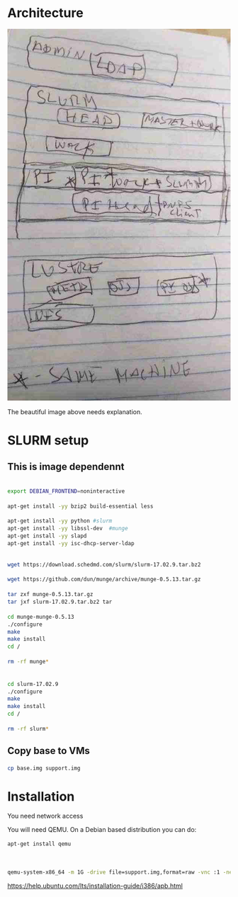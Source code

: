 # Architecture

![Architecture](arch.jpg)

The beautiful image above needs explanation.

# SLURM setup

## This is image dependennt

```bash

export DEBIAN_FRONTEND=noninteractive

apt-get install -yy bzip2 build-essential less

apt-get install -yy python #slurm
apt-get install -yy libssl-dev  #munge
apt-get install -yy slapd
apt-get install -yy isc-dhcp-server-ldap
```



```bash

wget https://download.schedmd.com/slurm/slurm-17.02.9.tar.bz2

wget https://github.com/dun/munge/archive/munge-0.5.13.tar.gz

tar zxf munge-0.5.13.tar.gz 
tar jxf slurm-17.02.9.tar.bz2 tar

cd munge-munge-0.5.13
./configure
make
make install
cd /

rm -rf munge*


cd slurm-17.02.9
./configure
make
make install
cd /

rm -rf slurm*

```

## Copy base to VMs


```bash
cp base.img support.img
```

# Installation

You need network access

You will need QEMU. On a Debian based distribution you can do:

`apt-get install qemu`

```bash


qemu-system-x86_64 -m 1G -drive file=support.img,format=raw -vnc :1 -net nic,macaddr=52:54:00:12:34:56 -net socket,listen=:1234 -net user,hostfwd=tcp:127.0.0.1:22222-:22,hostname=ldap.cluster

```

https://help.ubuntu.com/lts/installation-guide/i386/apb.html


